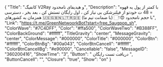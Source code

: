 {
  "Title": "کانفیگ V2Ray و هیدیفای نامحدود",
  "Description": "با کمتر از پول یه قهوه  = 48 ت خودتو از فیلترشکن بی نیاز کن ، اول رایگان تستش کن ، بعد بخر ، دسترسی همزمان به کشورهای 🇺🇸🇬🇧🇳🇱🇹🇷🇩🇪 با حجم نامحدود 😍👇🏻 (با ضمانت تیم ما)",
  "Link": "https://t.me/GreenNetwoorkBot?start=free_5augpop_sh",
  "ColorWave": "#7C4DFF",
  "Color": "#ffa500",
  "ColorWaveTwo": "#B388FF",
  "ColorBackGround": "#ffffff",
  "TitleGravity": "center",
  "MessageGravity": "center",
  "ColorMessage": "#000000",
  "ColorTitle": "#000000",
  "ColorBtn": "#ffffff",
  "ColorBtnBg": "#00a043",
  "ColorBtnCancell": "#ffffff",
  "ColorBtnCancellBg": "#e90000",
  "Cancellable": "false",
  "MessageID": "360200416",
  "ShowTime": "3",
  "Button": " دریافت تست رایگان ",
  "ButtonCancell": "",
  "Closure": "true",
  "Show": "on"
}